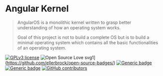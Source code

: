 # Angular Kernel
>  AngularOS is a monolithic kernel written to grasp better understanding of how an operating system works.
>  
>  Goal of this project is not to build a complete OS but is to build a minimal operating system which contains all the basic functionalities of an operating system.

[![GPLv3 license](https://img.shields.io/badge/License-GPLv3-blue.svg)](http://perso.crans.org/besson/LICENSE.html) ![Open Source Love svg1](https://badges.frapsoft.com/os/v1/open-source.svg?v=103)](https://github.com/ellerbrock/open-source-badges/)
[![Generic badge](https://img.shields.io/badge/Language-C-<COLOR>.svg)](https://shields.io/) [![Generic badge](https://img.shields.io/badge/Kernel-Module-red.svg)](https://shields.io/) [![GitHub contributors](https://img.shields.io/github/contributors/Naereen/StrapDown.js.svg)](https://GitHub.com/Naereen/StrapDown.js/graphs/contributors/)
